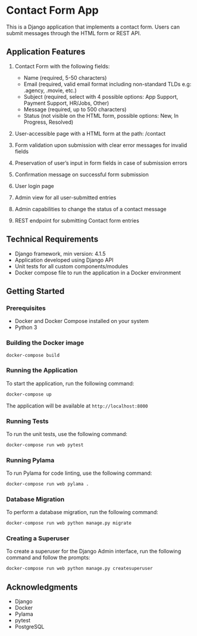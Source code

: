 # Contact Form App

This is a Django application that implements a contact form. Users can submit messages through the HTML form or REST API.

## Application Features

1. Contact Form with the following fields:
   - Name (required, 5-50 characters)
   - Email (required, valid email format including non-standard TLDs e.g: .agency, .movie, etc.)
   - Subject (required, select with 4 possible options: App Support, Payment Support, HR/Jobs, Other)
   - Message (required, up to 500 characters)
   - Status (not visible on the HTML form, possible options: New, In Progress, Resolved)

2. User-accessible page with a HTML form at the path: /contact
3. Form validation upon submission with clear error messages for invalid fields
4. Preservation of user’s input in form fields in case of submission errors
5. Confirmation message on successful form submission
6. User login page
7. Admin view for all user-submitted entries
8. Admin capabilities to change the status of a contact message
9. REST endpoint for submitting Contact form entries

## Technical Requirements

- Django framework, min version: 4.1.5
- Application developed using Django API
- Unit tests for all custom components/modules
- Docker compose file to run the application in a Docker environment

## Getting Started

### Prerequisites

- Docker and Docker Compose installed on your system
- Python 3

### Building the Docker image

```bash
docker-compose build
```

### Running the Application

To start the application, run the following command:

```bash
docker-compose up
```

The application will be available at `http://localhost:8000`

### Running Tests

To run the unit tests, use the following command:

```bash
docker-compose run web pytest
```

### Running Pylama

To run Pylama for code linting, use the following command:

```bash
docker-compose run web pylama .
```

### Database Migration

To perform a database migration, run the following command:

```bash
docker-compose run web python manage.py migrate
```

### Creating a Superuser

To create a superuser for the Django Admin interface, run the following command and follow the prompts:

```bash
docker-compose run web python manage.py createsuperuser
```

## Acknowledgments

- Django
- Docker
- Pylama
- pytest
- PostgreSQL

